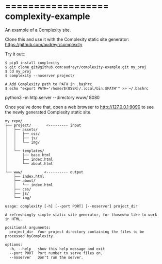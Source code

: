 ==================
complexity-example
==================

An example of a Complexity site. 

Clone this and use it with the Complexity static site generator: https://github.com/audreyr/complexity

Try it out::

    $ pip3 install complexity
    $ git clone git@github.com:audreyr/complexity-example.git my_proj
    $ cd my_proj
    $ complexity --noserver project/

    # Add Complexity path to PATH in .bashrc 
    $ echo "export PATH='/home/$(USER)/.local/bin:$PATH'" >> ~/.bashrc

python3 -m http.server --directory www/ 8080

Once you've done that, open a web browser to http://127.0.0.1:9090 to see the
newly generated Complexity static site.

```
my_repo/
├── project/       <--------- input
│   ├── assets/
│   │   ├── css/
│   │   ├── js/
│   │   └── img/
│   │
│   └── templates/
│       ├── base.html
│       ├── index.html
│       └── about.html
│
└── www/          <---------- output
    ├── index.html
    ├── about/
    │   └── index.html
    ├── css/
    ├── js/
    └── img/
```


```
usage: complexity [-h] [--port PORT] [--noserver] project_dir

A refreshingly simple static site generator, for thosewho like to work in HTML.

positional arguments:
  project_dir  Your project directory containing the files to be processed byComplexity.

options:
  -h, --help   show this help message and exit
  --port PORT  Port number to serve files on.
  --noserver   Don't run the server.
  ```
